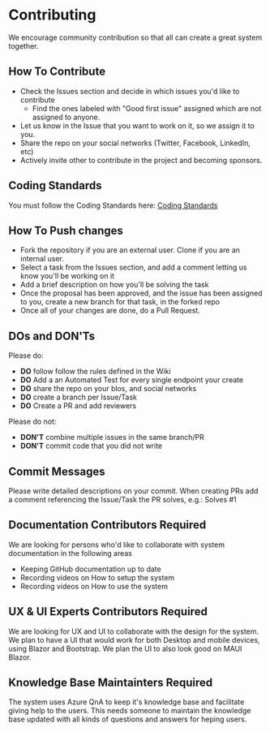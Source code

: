 Contributing
=========================

We encourage community contribution so that all can create a great system together.

How To Contribute
------------

* Check the Issues section and decide in which issues you'd like to contribute
  * Find the ones labeled with "Good first issue" assigned which are not assigned to anyone.
* Let us know in the Issue that you want to work on it, so we assign it to you.
* Share the repo on your social networks (Twitter, Facebook, LinkedIn, etc)
* Actively invite other to contribute in the project and becoming sponsors.

Coding Standards
------------
You must follow the Coding Standards here: [Coding Standards](CODING-STANDARDS.md)

How To Push changes
------------
* Fork the repository if you are an external user. Clone if you are an internal user.
* Select a task from the Issues section, and add a comment letting us know you'll be working on it
* Add a brief description on how you'll be solving the task
* Once the proposal has been approved, and the issue has been assigned to you, create a new branch for that task, in the forked repo
* Once all of your changes are done, do a Pull Request.


DOs and DON'Ts
--------------

Please do:

* **DO** follow follow the rules defined in the Wiki
* **DO** Add a an Automated Test for every single endpoint your create
* **DO** share the repo on your blos, and social networks
* **DO** create a branch per Issue/Task
* **DO** Create a PR and add reviewers

Please do not:

* **DON'T** combine multiple issues in the same branch/PR
* **DON'T** commit code that you did not write

Commit Messages
---------------

Please write detailed descriptions on your commit.
When creating PRs add a comment referencing the Issue/Task the PR solves, e.g.:
Solves #1

Documentation Contributors Required
---------------

We are looking for persons who'd like to collaborate with system documentation in the following areas
* Keeping GitHub documentation up to date
* Recording videos on How to setup the system
* Recording videos on How to use the system

UX & UI Experts Contributors Required
---------------

We are looking for UX and UI to collaborate with the design for the system.
We plan to have a UI that would work for both Desktop and mobile devices, using Blazor and Bootstrap.
We plan the UI to also look good on MAUI Blazor.

Knowledge Base Maintainters Required
---------------

The system uses Azure QnA to keep it's knowledge base and facilitate giving help to the users.
This needs someone to maintain the knowledge base updated with all kinds of questions and answers for heping users.
